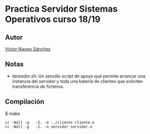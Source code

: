 # Practica Servidor Sistemas Operativos curso 18/19

## Autor

[Víctor Nieves Sánchez](https://twitter.com/VictorNS69)


## Notas

- _lanzador.sh_: Un sencillo script de apoyo que permite arrancar una instancia del servidor y toda una batería de clientes que soliciten transferencia de ficheros. 

## Compilación

$ make

```
cc -Wall -g   -I. -o ../cliente cliente.o 
cc -Wall -g   -I. -o servidor servidor.o 
```

